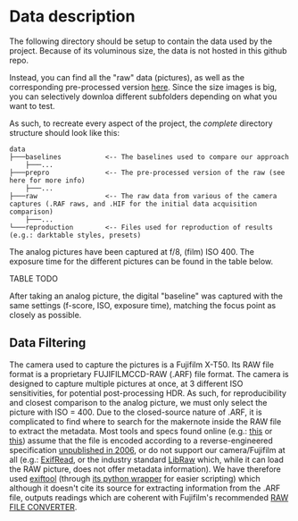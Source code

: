 # Data description

The following directory should be setup to contain the data used by the project. Because of its voluminous size, the data is not hosted in this github repo.

Instead, you can find all the "raw" data (pictures), as well as the corresponding pre-processed version [here](TODO). Since the size images is big, you can selectively downloa different subfolders depending on what you want to test.

As such, to recreate every aspect of the project, the *complete* directory structure should look like this:

```
data
├───baselines           <-- The baselines used to compare our approach
    ├───...
├───prepro              <-- The pre-processed version of the raw (see here for more info)
    ├───...
├───raw                 <-- The raw data from various of the camera captures (.RAF raws, and .HIF for the initial data acquisition comparison)
    ├───...
└───reproduction        <-- Files used for reproduction of results (e.g.: darktable styles, presets)
```

The analog pictures have been captured at f/8, (film) ISO 400. The exposure time for the different pictures can be found in the table below.

TABLE TODO

After taking an analog picture, the digital "baseline" was captured with the same settings (f-score, ISO, exposure time), matching the focus point as closely as possible. 


## Data Filtering

The camera used to capture the pictures is a Fujifilm X-T50. Its RAW file format is a proprietary FUJIFILMCCD-RAW (.ARF) file format. The camera is designed to capture multiple pictures at once, at 3 different ISO sensitivities, for potential post-processing HDR. As such, for reproducibility and closest comparison to the analog picture, we must only select the picture with ISO = 400. Due to the closed-source nature of .ARF, it is complicated to find where to search for the makernote inside the RAW file to extract the metadata. Most tools and specs found online (e.g.: [this](https://libopenraw.freedesktop.org/formats/raf/) or [this](https://github.com/franzwong/fujifilm-raf-reader?tab=readme-ov-file)) assume that the file is encoded according to a reverse-engineered specification [unpublished in 2006](https://web.archive.org/web/20090213050537/http://crousseau.free.fr/imgfmt_raw.htm), or do not support our camera/Fujifilm at all (e.g.: [ExifRead](https://pypi.org/project/ExifRead/), or the industry standard [LibRaw](https://www.libraw.org/supported-cameras) which, while it can load the RAW picture, does not offer metadata information). We have therefore used [exiftool](https://exiftool.org/index.html) (through [its python wrapper](https://sylikc.github.io/pyexiftool/) for easier scripting) which although it doesn't cite its source for extracting information from the .ARF file, outputs readings which are coherent with Fujifilm's recommended [RAW FILE CONVERTER](https://www.fujifilm-x.com/global/support/download/software/raw-file-converter-ex-powered-by-silkypix/).

